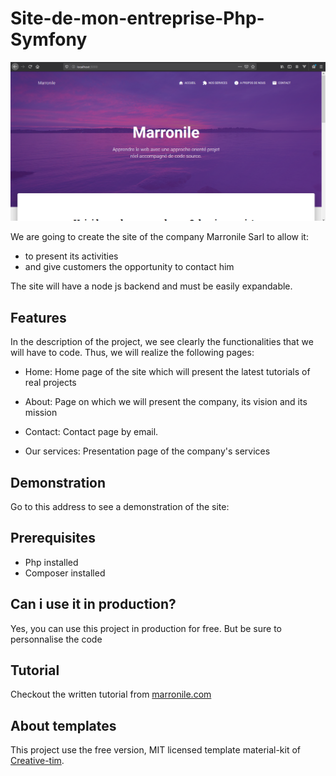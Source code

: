 # Site-de-mon-entreprise-Php-Symfony

<p align="center">
  <img  src="./docs/img/index1.png">
</p>
We are going to create the site of the company Marronile Sarl to allow it:

- to present its activities
- and give customers the opportunity to contact him

The site will have a node js backend and must be easily expandable.

## Features

In the description of the project, we see clearly the functionalities that we will have to code. Thus, we will realize the following pages:

- Home: Home page of the site which will present the latest tutorials of real projects

- About: Page on which we will present the company, its vision and its mission
- Contact: Contact page by email.
- Our services: Presentation page of the company's services

## Demonstration

Go to this address to see a demonstration of the site:

## Prerequisites

- Php installed
- Composer installed

## Can i use it in production?

Yes, you can use this project in production for free. But be sure to personnalise the code

## Tutorial

Checkout the written tutorial from [marronile.com](https://www.marronile.com/projet-reel-creer-le-site-de-mon-entreprise-avec-php-et-symfony/)

## About templates

This project use the free version, MIT licensed template material-kit of [Creative-tim](https://www.creative-tim.com/).
